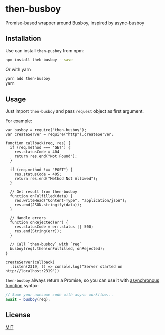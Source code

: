 # then-busboy

Promise-based wrapper around Busboy, inspired by async-busboy

## Installation

Use can install `then-pusboy` from npm:

```bash
npm install theb-busboy --save
```

Or with yarn

```bash
yarn add then-busboy
yarn
```

## Usage

Just import `then-busboy` and pass `request` object as first argument.

For example:

```
var busboy = require("then-busboy");
var createServer = require("http").createServer;

function callback(req, res) {
  if (req.method === "GET") {
    res.statusCode = 404
    return res.end("Not Found");
  }

  if (req.method !== "POST") {
    res.statusCode = 405;
    return res.end("Method Not Allowed");
  }

  // Get result from then-busboy
  function onFulfilled(data) {
    res.writeHead("Content-Type", "application/json");
    res.end(JSON.stringify(data));
  }

  // Handle errors
  function onRejected(err) {
    res.statusCode = err.status || 500;
    res.end(String(err));
  }

  // Call `then-busboy` with `req`
  busboy(req).then(onFulfilled, onRejected);
}

createServer(callback)
  .listen(2319, () => console.log("Server started on http://localhost:2319"))
```

`then-busboy` always return a Promise, so you can use it with
[asynchronous function](https://github.com/tc39/ecmascript-asyncawait) syntax:

```js
// Some your awesome code with async workflow...
await = busboy(req);
```

## License

[MIT](LICENSE)
